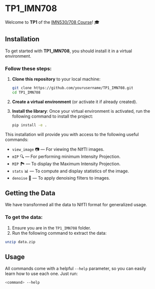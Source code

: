 # TP1_IMN708

Welcome to **TP1** of the [IMN530/708 Course](https://scil.usherbrooke.ca/courses/imn530/)! 🎓


## Installation

To get started with **TP1_IMN708**, you should install it in a virtual environment.

### Follow these steps:

1. **Clone this repository** to your local machine:
    ```bash
    git clone https://github.com/yourusername/TP1_IMN708.git
    cd TP1_IMN708
    ```

2. **Create a virtual environment** (or activate it if already created).

3. **Install the library**:
    Once your virtual environment is activated, run the following command to install the project:
    ```bash
    pip install -e .
    ```

This installation will provide you with access to the following useful commands:

- `view_image` 📷 — For viewing the NIfTI images.
- `mIP` 🔍 — For performing minimum Intensity Projection.
- `MIP` 🏞️ — To display the Maximum Intensity Projection.
- `stats` 📊 — To compute and display statistics of the image.
- `denoise` 🧹 — To apply denoising filters to images.

## Getting the Data

We have transformed all the data to NIfTI format for generalized usage.

### To get the data:
1. Ensure you are in the `TP1_IMN708` folder.
2. Run the following command to extract the data:
```bash
unzip data.zip
```

## Usage

All commands come with a helpful `--help` parameter, so you can easily learn how to use each one. Just run:

```bash
<command> --help
```
